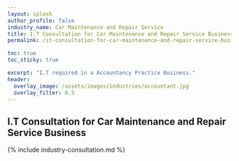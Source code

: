 ```yaml
---
layout: splash 
author_profile: false 
industry_name: Car Maintenance and Repair Service
title: I.T Consultation for Car Maintenance and Repair Service Business
permalink: /it-consultation-for-car-maintenance-and-repair-service-business

toc: true
toc_sticky: true

excerpt: "I.T required in a Accountancy Practice Business."
header:
  overlay_image: /assets/images/industries/accountant.jpg
  overlay_filter: 0.5 
---
```


## I.T Consultation for Car Maintenance and Repair Service Business

{% include industry-consultation.md %}
